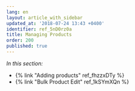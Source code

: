 ```yaml
---
lang: en
layout: article_with_sidebar
updated_at: '2018-07-24 13:43 +0400'
identifier: ref_5nD0rz0a
title: Managing Products
order: 200
published: true
---
```

_In this section:_

*   {% link "Adding products" ref_fhzzxDTy %}
*   {% link "Bulk Product Edit" ref_1kSYmXQn %}
